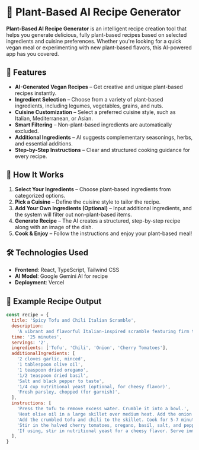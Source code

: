 # 🌱 Plant-Based AI Recipe Generator

**Plant-Based AI Recipe Generator** is an intelligent recipe creation tool that helps you generate delicious, fully plant-based recipes based on selected ingredients and cuisine preferences. Whether you're looking for a quick vegan meal or experimenting with new plant-based flavors, this AI-powered app has you covered.

## 🚀 Features

- **AI-Generated Vegan Recipes** – Get creative and unique plant-based recipes instantly.
- **Ingredient Selection** – Choose from a variety of plant-based ingredients, including legumes, vegetables, grains, and nuts.
- **Cuisine Customization** – Select a preferred cuisine style, such as Italian, Mediterranean, or Asian.
- **Smart Filtering** – Non-plant-based ingredients are automatically excluded.
- **Additional Ingredients** – AI suggests complementary seasonings, herbs, and essential additions.
- **Step-by-Step Instructions** – Clear and structured cooking guidance for every recipe.

## 🥦 How It Works

1. **Select Your Ingredients** – Choose plant-based ingredients from categorized options.
2. **Pick a Cuisine** – Define the cuisine style to tailor the recipe.
3. **Add Your Own Ingredients (Optional)** – Input additional ingredients, and the system will filter out non-plant-based items.
4. **Generate Recipe** – The AI creates a structured, step-by-step recipe along with an image of the dish.
5. **Cook & Enjoy** – Follow the instructions and enjoy your plant-based meal!

## 🛠️ Technologies Used

- **Frontend**: React, TypeScript, Tailwind CSS
- **AI Model**: Google Gemini AI for recipe
- **Deployment**: Vercel

## 📸 Example Recipe Output

```javascript
const recipe = {
  title: 'Spicy Tofu and Chili Italian Scramble',
  description:
    'A vibrant and flavorful Italian-inspired scramble featuring firm tofu, spicy chili, and aromatic herbs. This dish offers a delightful combination of textures and tastes, perfect for a quick and satisfying vegan meal.',
  time: '25 minutes',
  servings: '2',
  ingredients: ['Tofu', 'Chili', 'Onion', 'Cherry Tomatoes'],
  additionalIngredients: [
    '2 cloves garlic, minced',
    '1 tablespoon olive oil',
    '1 teaspoon dried oregano',
    '1/2 teaspoon dried basil',
    'Salt and black pepper to taste',
    '1/4 cup nutritional yeast (optional, for cheesy flavor)',
    'Fresh parsley, chopped (for garnish)',
  ],
  instructions: [
    'Press the tofu to remove excess water. Crumble it into a bowl.',
    'Heat olive oil in a large skillet over medium heat. Add the onion and garlic, sauté until softened (about 3 minutes).',
    'Add the crumbled tofu and chili to the skillet. Cook for 5-7 minutes, stirring occasionally, until heated through and slightly browned.',
    'Stir in the halved cherry tomatoes, oregano, basil, salt, and pepper. Cook for another 3-5 minutes, until the tomatoes are softened.',
    'If using, stir in nutritional yeast for a cheesy flavor. Serve immediately, garnished with fresh parsley.',
  ],
}
```
